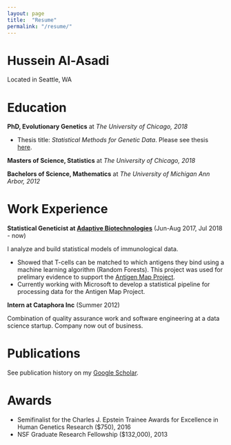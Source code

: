 ```yaml
---
layout: page
title:  "Resume"
permalink: "/resume/"
---
```


# Hussein Al-Asadi
Located in Seattle, WA

# Education

**PhD, Evolutionary Genetics** at *The University of Chicago, 2018*

- Thesis title: *Statistical Methods for Genetic Data*. Please see thesis <a href="http://stephenslab.uchicago.edu/assets/papers/hussein-thesis.pdf" title="ab">here</a>. 

**Masters of Science, Statistics** at *The University of Chicago, 2018*

**Bachelors of Science, Mathematics** at *The University of Michigan Ann Arbor, 2012*

# Work Experience 

**Statistical Geneticist at <a href="https://www.adaptivebiotech.com" title="ab">Adaptive Biotechnologies</a>** (Jun-Aug 2017, Jul 2018 - now)

I analyze and build statistical models of immunological data.
 - Showed that T-cells can be matched to which antigens they bind using a machine learning algorithm (Random Forests). This project was used for prelimary evidence to support the <a href="https://www.adaptivebiotech.com/tcr-antigen-map" title="ab">Antigen Map Project</a>.
 - Currently working with Microsoft to develop a statistical pipeline for processing data for the Antigen Map Project.
 
**Intern at Cataphora Inc** (Summer 2012)

Combination of quality assurance work and software engineering at a data science startup. Company now out of business. 

# Publications

See publication history on my <a href="https://scholar.google.com/citations?user=eL83UswAAAAJ&hl=en" title="ab">Google Scholar</a>.

# Awards

- Semifinalist for the Charles J. Epstein Trainee Awards for Excellence in Human Genetics Research ($750), 2016
- NSF Graduate Research Fellowship ($132,000), 2013
